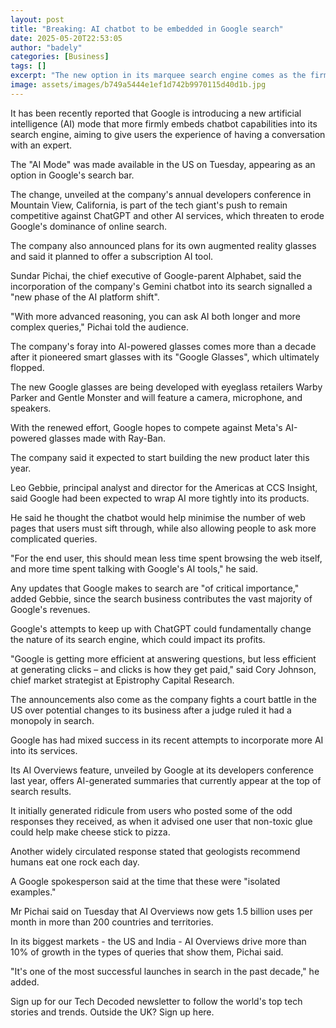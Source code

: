 ```yaml
---
layout: post
title: "Breaking: AI chatbot to be embedded in Google search"
date: 2025-05-20T22:53:05
author: "badely"
categories: [Business]
tags: []
excerpt: "The new option in its marquee search engine comes as the firm is facing competition from AI firms."
image: assets/images/b749a5444e1ef1d742b9970115d40d1b.jpg
---
```


It has been recently reported that Google is introducing a new artificial intelligence (AI) mode that more firmly embeds chatbot capabilities into its search engine, aiming to give users the experience of having a conversation with an expert.

The "AI Mode" was made available in the US on Tuesday, appearing as an option in Google's search bar. 

The change, unveiled at the company's annual developers conference in Mountain View, California, is part of the tech giant's push to remain competitive against ChatGPT and other AI services, which threaten to erode Google's dominance of online search.

The company also announced plans for its own augmented reality glasses and said it planned to offer a subscription AI tool.

Sundar Pichai, the chief executive of Google-parent Alphabet, said the incorporation of the company's Gemini chatbot into its search signalled a "new phase of the AI platform shift". 

"With more advanced reasoning, you can ask AI both longer and more complex queries," Pichai told the audience.

The company's foray into AI-powered glasses comes more than a decade after it pioneered smart glasses with its "Google Glasses", which ultimately flopped.

The new Google glasses are being developed with eyeglass retailers Warby Parker and Gentle Monster and will feature a camera, microphone, and speakers. 

With the renewed effort, Google hopes to compete against Meta's AI-powered glasses made with Ray-Ban.

The company said it expected to start building the new product later this year.

Leo Gebbie, principal analyst and director for the Americas at CCS Insight, said Google had been expected to wrap AI more tightly into its products.

He said he thought the chatbot would help minimise the number of web pages that users must sift through, while also allowing people to ask more complicated queries.

"For the end user, this should mean less time spent browsing the web itself, and more time spent talking with Google's AI tools," he said.

Any updates that Google makes to search are "of critical importance," added Gebbie, since the search business contributes the vast majority of Google's revenues.

Google's attempts to keep up with ChatGPT could fundamentally change the nature of its search engine, which could impact its profits.

"Google is getting more efficient at answering questions, but less efficient at generating clicks – and clicks is how they get paid," said Cory Johnson, chief market strategist at Epistrophy Capital Research.

The announcements also come as the company fights a court battle in the US over potential changes to its business after a judge ruled it had a monopoly in search.

Google has had mixed success in its recent attempts to incorporate more AI into its services.

Its AI Overviews feature, unveiled by Google at its developers conference last year,  offers AI-generated summaries that currently appear at the top of search results.

It initially generated ridicule from users who posted some of the odd responses they received, as when it advised one user that non-toxic glue could help make cheese stick to pizza.

Another widely circulated response stated that geologists recommend humans eat one rock each day.

A Google spokesperson said at the time that these were "isolated examples."

Mr Pichai said on Tuesday that AI Overviews now gets 1.5 billion uses per month in more than 200 countries and territories.

In its biggest markets - the US and India - AI Overviews drive more than 10% of growth in the types of queries that show them, Pichai said.

"It's one of the most successful launches in search in the past decade," he added.

Sign up for our Tech Decoded newsletter to follow the world's top tech stories and trends. Outside the UK? Sign up here.

